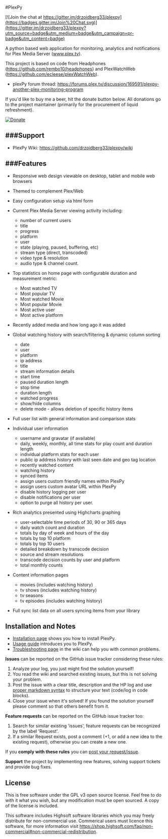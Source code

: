 #PlexPy

[![Join the chat at https://gitter.im/drzoidberg33/plexpy](https://badges.gitter.im/Join%20Chat.svg)](https://gitter.im/drzoidberg33/plexpy?utm_source=badge&utm_medium=badge&utm_campaign=pr-badge&utm_content=badge)

A python based web application for monitoring, analytics and notifications for Plex Media Server (www.plex.tv).

This project is based on code from Headphones (https://github.com/rembo10/headphones) and PlexWatchWeb (https://github.com/ecleese/plexWatchWeb).

* plexPy forum thread: https://forums.plex.tv/discussion/169591/plexpy-another-plex-monitoring-program

If you'd like to buy me a beer, hit the donate button below. All donations go to the project maintainer (primarily for the procurement of liquid refreshment).

[![Donate](https://www.paypalobjects.com/en_US/i/btn/btn_donate_LG.gif)](https://www.paypal.com/cgi-bin/webscr?cmd=_s-xclick&hosted_button_id=G9HZK9BDJLKT6)


###Support
-----------
* PlexPy Wiki: https://github.com/drzoidberg33/plexpy/wiki


###Features
-----------
* Responsive web design viewable on desktop, tablet and mobile web browsers

* Themed to complement Plex/Web

* Easy configuration setup via html form

* Current Plex Media Server viewing activity including:
	* number of current users
	* title
	* progress
	* platform
	* user
	* state (playing, paused, buffering, etc)
	* stream type (direct, transcoded)
	* video type & resolution
	* audio type & channel count.
	
* Top statistics on home page with configurable duration and measurement metric:
	* Most watched TV
	* Most popular TV
	* Most watched Movie
	* Most popular Movie
	* Most active user
	* Most active platform

* Recently added media and how long ago it was added

* Global watching history with search/filtering & dynamic column sorting
	* date
	* user
	* platform
	* ip address
	* title
	* stream information details
	* start time
	* paused duration length
	* stop time
	* duration length
	* watched progress
	* show/hide columns
	* delete mode - allows deletion of specific history items

* Full user list with general information and comparison stats 

* Individual user information
	* username and gravatar (if available)
	* daily, weekly, monthly, all time stats for play count and duration length
	* individual platform stats for each user
	* public ip address history with last seen date and geo tag location
	* recently watched content
	* watching history
	* synced items
	* assign users custom friendly names within PlexPy
	* assign users custom avatar URL within PlexPy
	* disable history logging per user
	* disable notifications per user
	* option to purge all history per user.

* Rich analytics presented using Highcharts graphing
	* user-selectable time periods of 30, 90 or 365 days
	* daily watch count and duration
	* totals by day of week and hours of the day
	* totals by top 10 platform
	* totals by top 10 users
	* detailed breakdown by transcode decision
	* source and stream resolutions
	* transcode decision counts by user and platform
	* total monthly counts
	
* Content information pages
	* movies (includes watching history)
	* tv shows (includes watching history)
	* tv seasons
	* tv episodes (includes watching history)

* Full sync list data on all users syncing items from your library

## Installation and Notes

* [Installation page](../../wiki/Installation) shows you how to install PlexPy.
* [Usage guide](../../wiki/Usage-guide) introduces you to PlexPy.
* [Troubleshooting page](../../wiki/TroubleShooting) in the wiki can help you with common problems.

**Issues** can be reported on the GitHub issue tracker considering these rules:

1. Analyze your log, you just might find the solution yourself!
2. You read the wiki and searched existing issues, but this is not solving your problem.
3. Post the issue with a clear title, description and the HP log and use [proper markdown syntax](https://help.github.com/articles/github-flavored-markdown) to structure your text (code/log in code blocks). 
4. Close your issue when it's solved! If you found the solution yourself please comment so that others benefit from it.

**Feature requests** can be reported on the GitHub issue tracker too:

1. Search for similar existing 'issues', feature requests can be recognized by the label 'Request'.
2. If a similar Request exists, post a comment (+1, or add a new idea to the existing request), otherwise you can create a new one.

If you **comply with these rules** you can [post your request/issue](http://github.com/drzoidberg33/plexpy/issues).

**Support** the project by implementing new features, solving support tickets and provide bug fixes.

## License
This is free software under the GPL v3 open source license. Feel free to do with it what you wish, but any modification must be open sourced. A copy of the license is included.

This software includes Highsoft software libraries which you may freely distribute for non-commercial use. Commerical users must licence this software, for more information visit https://shop.highsoft.com/faq/non-commercial#non-commercial-redistribution.